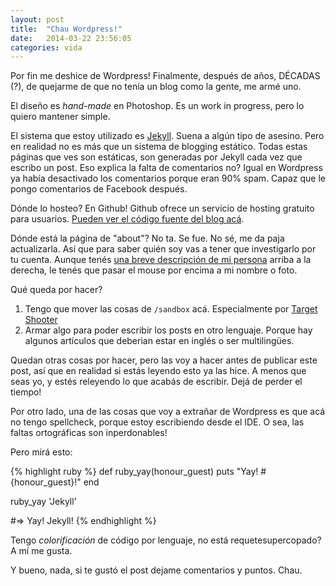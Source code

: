 ```yaml
---
layout: post
title:  "Chau Wordpress!"
date:   2014-03-22 23:56:05
categories: vida
---
```


Por fin me deshice de Wordpress! Finalmente, después de años, DÉCADAS (?), de quejarme de que no tenía un blog como la gente, me armé uno.

El diseño es *hand-made* en Photoshop. Es un work in progress, pero lo quiero mantener simple.

El sistema que estoy utilizado es [Jekyll][jekyll]. Suena a algún tipo de asesino. Pero en realidad no es más que un sistema de blogging estático. Todas estas páginas que ves son estáticas, son generadas por Jekyll cada vez que escribo un post. Eso explica la falta de comentarios no? Igual en Wordpress ya había desactivado los comentarios porque eran 90% spam. Capaz que le pongo comentarios de Facebook después.

Dónde lo hosteo? En Github! Github ofrece un servicio de hosting gratuito para usuarios. [Pueden ver el código fuente del blog acá][sitio-github].

Dónde está la página de "about"? No ta. Se fue. No sé, me da paja actualizarla. Así que para saber quién soy vas a tener que investigarlo por tu cuenta. Aunque tenés [una breve descripción de mi persona][breve-descripcion] arriba a la derecha, le tenés que pasar el mouse por encima a mi nombre o foto.

Qué queda por hacer?

1. Tengo que mover las cosas de `/sandbox` acá. Especialmente por [Target Shooter](/2011/01/20/minijuego-target-shooter-1-0/)
2. Armar algo para poder escribir los posts en otro lenguaje. Porque hay algunos artículos que deberian estar en inglés o ser multilingües.

Quedan otras cosas por hacer, pero las voy a hacer antes de publicar este post, así que en realidad si estás leyendo esto ya las hice. A menos que seas yo, y estés releyendo lo que acabás de escribir. Dejá de perder el tiempo!

Por otro lado, una de las cosas que voy a extrañar de Wordpress es que acá no tengo spellcheck, porque estoy escribiendo desde el IDE. O sea, las faltas ortográficas son inperdonables!

Pero mirá esto: 

{% highlight ruby %}
def ruby_yay(honour_guest)
  puts "Yay! #{honour_guest}!"
end

ruby_yay 'Jekyll'

#=> Yay! Jekyll!
{% endhighlight %}

Tengo *colorificación* de código por lenguaje, no está requetesupercopado? A mí me gusta.

Y bueno, nada, si te gustó el post dejame comentarios y puntos. Chau.

[jekyll-gh]: https://github.com/mojombo/jekyll
[jekyll]:    http://jekyllrb.com
[sitio-github]: https://github.com/Zequez/zequez.github.io
[breve-descripcion]: http://www.youtube.com/watch?v=kvrdK22YLlk
